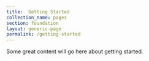 ```yaml
---
title:  Getting Started
collection_name: pages
section: foundation
layout: generic-page
permalink: /getting-started
---
```


Some great content will go here about getting started.
